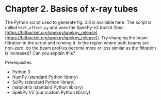 # Chapter 2. Basics of x-ray tubes

The Python script used to generate fig. 2.3 is available here. The script is
called `heel_effect.py` and uses the SpekPy-v2 toolkit (See: [https://bitbucket.org/spekpy/spekpy_release](https://bitbucket.org/spekpy/spekpy_release)). Try changing the beam
filtration in the script and running it. In the region where both beams are
non-zero, do the beam profiles become more or less similar as the filtration
is increased? Can you explain this?.

Prerequisites:

* Python 3
* NumPy (standard Python library)
* SciPy (standard Python library)
* matplotlib (standard Python library)
* SpekPy V2 (our custom Python library)

